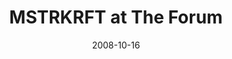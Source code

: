 ---
date: '2008-10-16'
artist: MSTRKRFT
festival: ''
venue: The Forum
city: Charlotte
state: NC
country: USA
price: unknown
solo: 'No'
title: MSTRKRFT at The Forum
slug: 2008-10-16-mstrkrft
cover: ''
genre: ''
category: show
tags:
  - unknown price
created: 02/15/2019
artists:
  - MSTRKRFT
  - Felix Cartal
openers:
  - Felix Cartal
---